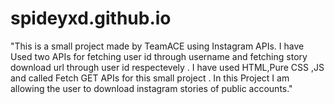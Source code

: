 # spideyxd.github.io

"This is a small project made by TeamACE using Instagram APIs. I have Used two APIs for fetching user id through username and fetching story download url through user id respectevely . I have used HTML,Pure CSS ,JS and called Fetch GET APIs for this small project . In this Project I am allowing the user to download instagram stories of public accounts."
